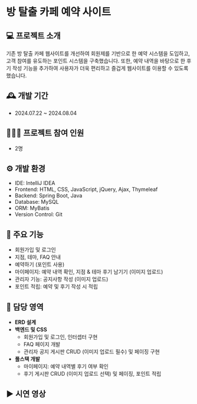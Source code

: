 # 방 탈출 카페 예약 사이트

## 💻 프로젝트 소개
기존 방 탈출 카페 웹사이트를 개선하여 회원제를 기반으로 한 예약 시스템을 도입하고, 고객 참여를 유도하는 포인트 시스템을 구축했습니다. 또한, 예약 내역을 바탕으로 한 후기 작성 기능을 추가하여 사용자가 더욱 편리하고 즐겁게 웹사이트를 이용할 수 있도록 했습니다.

## 🕰️ 개발 기간
* 2024.07.22 ~ 2024.08.04

## 🧑‍🤝‍🧑 프로젝트 참여 인원
* 2명

## ⚙️ 개발 환경
* IDE: IntelliJ IDEA
* Frontend: HTML, CSS, JavaScript, jQuery, Ajax, Thymeleaf
* Backend: Spring Boot, Java
* Database: MySQL
* ORM: MyBatis
* Version Control: Git

## 📌 주요 기능
* 회원가입 및 로그인
* 지점, 테마, FAQ 안내
* 예약하기 (포인트 사용)
* 마이페이지: 예약 내역 확인, 지점 & 테마 후기 남기기 (이미지 업로드)
* 관리자 기능: 공지사항 작성 (이미지 업로드)
* 포인트 적립: 예약 및 후기 작성 시 적립

## 🙋 담당 영역
- **ERD 설계**
- **백엔드 및 CSS**
  - 회원가입 및 로그인, 인터셉터 구현
  - FAQ 페이지 개발
  - 관리자 공지 게시판 CRUD (이미지 업로드 필수) 및 페이징 구현
- **풀스택 개발**
  - 마이페이지: 예약 내역별 후기 여부 확인
  - 후기 게시판 CRUD (이미지 업로드 선택) 및 페이징, 포인트 적립


## ▶️ 시연 영상
